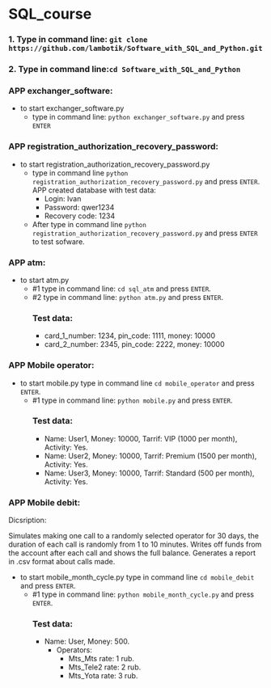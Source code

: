 # SQL_course
### 1. Type in command line: ```git clone https://github.com/lambotik/Software_with_SQL_and_Python.git```
### 2. Type in command line:```cd Software_with_SQL_and_Python```
### APP exchanger_software:
- to start exchanger_software.py
    - type in command line: ```python exchanger_software.py``` and press ```ENTER```
      
### APP registration_authorization_recovery_password:
- to start registration_authorization_recovery_password.py
  - type in command line ```python registration_authorization_recovery_password.py``` and press ```ENTER```.
    APP created database with test data:
    - Login: Ivan
    - Password: qwer1234
    - Recovery code: 1234
   - After type in command line ```python registration_authorization_recovery_password.py``` and press ```ENTER``` to test sofware.
### APP atm:
- to start atm.py
   - #1 type in command line: ```cd sql_atm``` and press ```ENTER```.
   - #2 type in command line: ```python atm.py``` and press ```ENTER```.
     ### Test data:
     - card_1_number: 1234, pin_code: 1111, money: 10000
     - card_2_number: 2345, pin_code: 2222, money: 10000
### APP Mobile operator:
- to start mobile.py type in command line ```cd mobile_operator``` and press ```ENTER```.
  - #1 type in command line: ```python mobile.py``` and press ```ENTER```.
    ### Test data:
      - Name: User1, Money: 10000, Tarrif: VIP (1000 per month), Activity: Yes.
      - Name: User2, Money: 10000, Tarrif: Premium (1500 per month), Activity: Yes.
      - Name: User3, Money: 10000, Tarrif: Standard (500 per month), Activity: Yes.
        
### APP Mobile debit:
Dicsription:

Simulates making one call to a randomly selected operator for 30 days, the duration of each call is randomly from 1 to 10 minutes. Writes off funds from the account after each call and shows the full balance.
Generates a report in .csv format about calls made.
    
- to start mobile_month_cycle.py type in command line ```cd mobile_debit``` and press ```ENTER```.
  - #1 type in command line: ```python mobile_month_cycle.py``` and press ```ENTER```.
    ### Test data:
    - Name: User, Money: 500.
      - Operators:
          - Mts_Mts rate: 1 rub.
          - Mts_Tele2 rate: 2 rub.
          - Mts_Yota rate: 3 rub.

  
